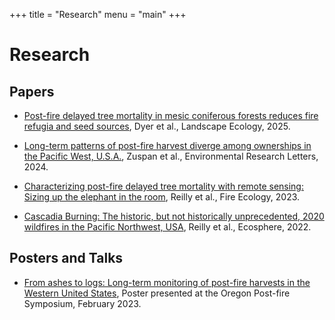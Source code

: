 +++
title = "Research"
menu = "main"
+++

# Research

## Papers

- [Post-fire delayed tree mortality in mesic coniferous forests reduces fire refugia and seed sources](https://link.springer.com/article/10.1007/s10980-025-02111-2), Dyer et al., Landscape Ecology, 2025.

- [Long-term patterns of post-fire harvest diverge among ownerships in the Pacific West, U.S.A.](https://iopscience.iop.org/article/10.1088/1748-9326/ad8e75), Zuspan et al., Environmental Research Letters, 2024.

- [Characterizing post-fire delayed tree mortality with remote sensing: Sizing up the elephant in the room](https://link.springer.com/article/10.1186/s42408-023-00223-1), Reilly et al., Fire Ecology, 2023.

- [Cascadia Burning: The historic, but not historically unprecedented, 2020 wildfires in the Pacific Northwest, USA](https://esajournals.onlinelibrary.wiley.com/doi/full/10.1002/ecs2.4070), Reilly et al., Ecosphere, 2022.

## Posters and Talks

- [From ashes to logs: Long-term monitoring of post-fire harvests in the Western United States](/publications/oregon_postfire_2023_poster.pdf), Poster presented at the Oregon Post-fire Symposium, February 2023.

